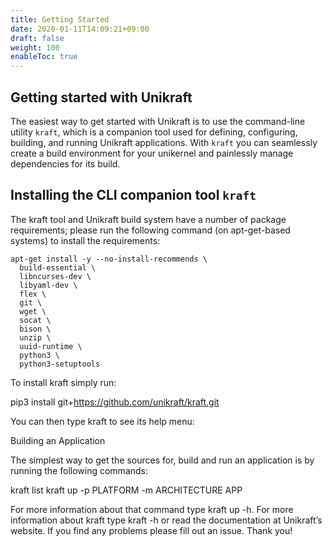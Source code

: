 ```yaml
---
title: Getting Started
date: 2020-01-11T14:09:21+09:00
draft: false
weight: 100
enableToc: true
---
```


## Getting started with Unikraft

The easiest way to get started with Unikraft is to use the command-line utility
`kraft`, which is a companion tool used for defining, configuring, building, and
running Unikraft applications.  With `kraft` you can seamlessly create a build
environment for your unikernel and painlessly manage dependencies for its build.

## Installing the CLI companion tool `kraft`

The kraft tool and Unikraft build system have a number of package requirements;
please run the following command (on apt-get-based systems) to install the
requirements:

```shell-script
apt-get install -y --no-install-recommends \
  build-essential \
  libncurses-dev \
  libyaml-dev \
  flex \
  git \
  wget \
  socat \
  bison \
  unzip \
  uuid-runtime \
  python3 \
  python3-setuptools
```

To install kraft simply run:

pip3 install git+https://github.com/unikraft/kraft.git

You can then type kraft to see its help menu:

Building an Application

The simplest way to get the sources for, build and run an application is by running the following commands:

kraft list
kraft up -p PLATFORM -m ARCHITECTURE APP

For more information about that command type kraft up -h. For more information about kraft type kraft -h or read the documentation at Unikraft’s website. If you find any problems please fill out an issue. Thank you!